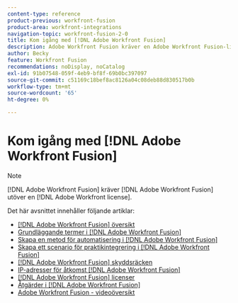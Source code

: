 ```yaml
---
content-type: reference
product-previous: workfront-fusion
product-area: workfront-integrations
navigation-topic: workfront-fusion-2-0
title: Kom igång med [!DNL Adobe Workfront Fusion]
description: Adobe Workfront Fusion kräver en Adobe Workfront Fusion-licens förutom en Adobe Workfront-licens.
author: Becky
feature: Workfront Fusion
recommendations: noDisplay, noCatalog
exl-id: 91b07548-059f-4eb9-bf8f-69b0bc397097
source-git-commit: c51169c18bef8ac8126a04c08deb88d830517b0b
workflow-type: tm+mt
source-wordcount: '65'
ht-degree: 0%

---
```


# Kom igång med [!DNL Adobe Workfront Fusion]

>[!NOTE]
>
>[!DNL Adobe Workfront Fusion] kräver [!DNL Adobe Workfront Fusion] utöver en [!DNL Adobe Workfront license].

Det här avsnittet innehåller följande artiklar:

* [[!DNL Adobe Workfront Fusion] översikt](../../workfront-fusion/get-started/workfront-fusion-overview.md)
* [Grundläggande termer i [!DNL Adobe Workfront Fusion]](../../workfront-fusion/get-started/basic-terms.md)
* [Skapa en metod för automatisering i [!DNL Adobe Workfront Fusion]](../../workfront-fusion/get-started/create-a-practice-automation-scenario.md)
* [Skapa ett scenario för praktikintegrering i [!DNL Adobe Workfront Fusion]](../../workfront-fusion/get-started/create-a-practice-scenario.md)
* [[!DNL Adobe Workfront Fusion] skyddsräcken](../../workfront-fusion/get-started/fusion-performance-guardrails.md)
* [IP-adresser för åtkomst [!DNL Adobe Workfront Fusion]](../../workfront-fusion/get-started/ip-addresses-for-fusion.md)
* [[!DNL Adobe Workfront Fusion] licenser](../../workfront-fusion/get-started/license-automation-vs-integration.md)
* [Åtgärder i [!DNL Adobe Workfront Fusion]](../../workfront-fusion/get-started/operations-in-workfront-fusion.md)
* [Adobe Workfront Fusion - videoöversikt](/help/quicksilver/workfront-fusion/get-started/fusion-basics-videos.md)
